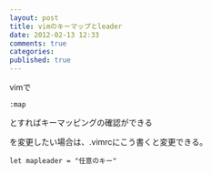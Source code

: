 ```yaml
---
layout: post
title: vimのキーマップとleader
date: 2012-02-13 12:33
comments: true
categories: 
published: true
---
```




vimで  

    :map

  
とすればキーマッピングの確認ができる  
  
  <leader  >を変更したい場合は、.vimrcにこう書くと変更できる。  

    let mapleader = "任意のキー"


